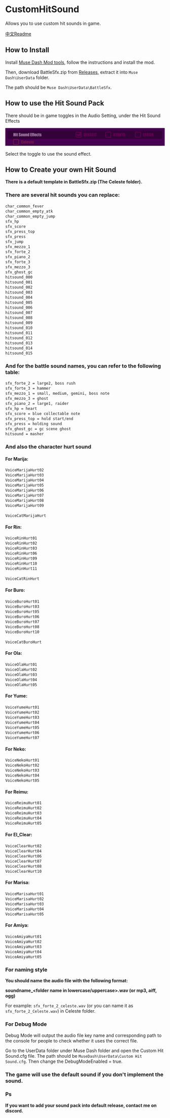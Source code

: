 # CustomHitSound

Allows you to use custom hit sounds in game.

[中文Readme](README.zh.md)

## How to Install
Install [Muse Dash Mod tools](https://github.com/MDModsDev/MuseDashModToolsUI/releases/latest), follow the instructions and install the mod.

Then, download BattleSfx.zip from [Releases](https://github.com/MDModsDev/CustomHitSound/releases/latest), extract it into `Muse Dash\UserData` folder.

The path should be `Muse Dash\UserData\BattleSfx`.



## How to use the Hit Sound Pack
There should be in game toggles in the Audio Setting, under the Hit Sound Effects

![Screenshot](Intro/Screenshot.png)

Select the toggle to use the sound effect.



## How to Create your own Hit Sound
**There is a default template in BattleSfx.zip (The Celeste folder).**



### There are several hit sounds you can replace:

```
char_common_fever
char_common_empty_atk
char_common_empty_jump
sfx_hp
sfx_score
sfx_press_top
sfx_press
sfx_jump
sfx_mezzo_1
sfx_forte_2
sfx_piano_2
sfx_forte_3
sfx_mezzo_3
sfx_ghost_gc
hitsound_000
hitsound_001
hitsound_002
hitsound_003
hitsound_004
hitsound_005
hitsound_006
hitsound_007
hitsound_008
hitsound_009
hitsound_010
hitsound_011
hitsound_012
hitsound_013
hitsound_014
hitsound_015
```



### And for the battle sound names, you can refer to the following table:

```
sfx_forte_2 = large2, boss rush
sfx_forte_3 = hammer
sfx_mezzo_1 = small, medium, gemini, boss note
sfx_mezzo_3 = ghost
sfx_piano_2 = large1, raider
sfx_hp = heart
sfx_score = blue collectable note
sfx_press_top = hold start/end
sfx_press = holding sound
sfx_ghost_gc = gc scene ghost
hitsound = masher 
```



### And also the character hurt sound

#### For Marija:
```
VoiceMarijaHurt02
VoiceMarijaHurt03
VoiceMarijaHurt04
VoiceMarijaHurt05
VoiceMarijaHurt06
VoiceMarijaHurt07
VoiceMarijaHurt08
VoiceMarijaHurt09

VoiceCatMarijaHurt
```

#### For Rin:
```
VoiceRinHurt01
VoiceRinHurt02
VoiceRinHurt03
VoiceRinHurt06
VoiceRinHurt09
VoiceRinHurt10
VoiceRinHurt11

VoiceCatRinHurt
```

#### For Buro:
```
VoiceBuroHurt01
VoiceBuroHurt03
VoiceBuroHurt05
VoiceBuroHurt06
VoiceBuroHurt07
VoiceBuroHurt08
VoiceBuroHurt10

VoiceCatBuroHurt
```

#### For Ola:
```
VoiceOlaHurt01
VoiceOlaHurt02
VoiceOlaHurt03
VoiceOlaHurt04
VoiceOlaHurt05
```

#### For Yume:
```
VoiceYumeHurt01
VoiceYumeHurt02
VoiceYumeHurt03
VoiceYumeHurt04
VoiceYumeHurt05
VoiceYumeHurt06
VoiceYumeHurt07
```

#### For Neko:
```
VoiceNekoHurt01
VoiceNekoHurt02
VoiceNekoHurt03
VoiceNekoHurt04
VoiceNekoHurt05
```

#### For Reimu:
```
VoiceReimuHurt01
VoiceReimuHurt02
VoiceReimuHurt03
VoiceReimuHurt04
VoiceReimuHurt05
```

#### For El_Clear:
```
VoiceClearHurt02
VoiceClearHurt04
VoiceClearHurt06
VoiceClearHurt07
VoiceClearHurt08
VoiceClearHurt10
```

#### For Marisa:
```
VoiceMarisaHurt01
VoiceMarisaHurt02
VoiceMarisaHurt03
VoiceMarisaHurt04
VoiceMarisaHurt05
```

#### For Amiya:
```
VoiceAmiyaHurt01
VoiceAmiyaHurt02
VoiceAmiyaHurt03
VoiceAmiyaHurt04
VoiceAmiyaHurt05
```



### For naming style

**You should name the audio file with the following format:**

**soundname_<folder name in lowercase/uppercase>.wav (or mp3, aiff, ogg)**

For example: `sfx_forte_2_celeste.wav` (or you can name it as `sfx_forte_2_Celeste.wav`) in Celeste folder.



### For Debug Mode

Debug Mode will output the audio file key name and corresponding path to the console for people to check whether it uses the correct file.

Go to the UserData folder under Muse Dash folder and open the Custom Hit Sound.cfg file. The path should be `MuseDash\UserData\Custom Hit Sound.cfg`. Then change the DebugModeEnabled = true.



### The game will use the default sound if you don't implement the sound.



### Ps

**If you want to add your sound pack into default release, contact me on discord.**